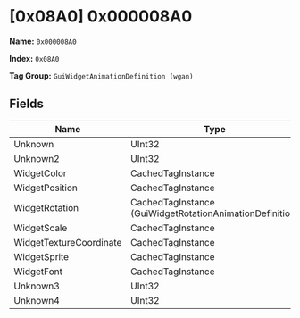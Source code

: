# [0x08A0] 0x000008A0

**Name:** ```0x000008A0```

**Index:** ```0x08A0```

**Tag Group:** ```GuiWidgetAnimationDefinition (wgan)```

## Fields

Name	| Type	| Value
---	|---	|---	|
Unknown	|UInt32	|16504
Unknown2	|UInt32	|0
WidgetColor	|CachedTagInstance	|null
WidgetPosition	|CachedTagInstance	|null
WidgetRotation	|CachedTagInstance (GuiWidgetRotationAnimationDefinition)	|[[0x08A1] 0x000008A1](../GuiWidgetRotationAnimationDefinition/08A1.md)
WidgetScale	|CachedTagInstance	|null
WidgetTextureCoordinate	|CachedTagInstance	|null
WidgetSprite	|CachedTagInstance	|null
WidgetFont	|CachedTagInstance	|null
Unknown3	|UInt32	|0
Unknown4	|UInt32	|0


